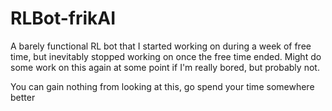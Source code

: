 # RLBot-frikAI
A barely functional RL bot that I started working on during a week of free time, but inevitably stopped working on once the free time ended. Might do some work on this again at some point if I'm really bored, but probably not. 

You can gain nothing from looking at this, go spend your time somewhere better
